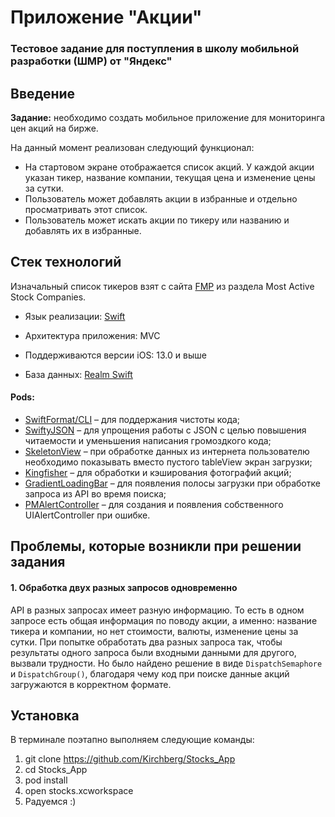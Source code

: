 # Приложение "Акции"
### Тестовое задание для поступления в школу мобильной разработки (ШМР) от "Яндекс"

## Введение
**Задание:** необходимо создать мобильное приложение для мониторинга цен акций на бирже.

На данный момент реализован следующий функционал:
* На стартовом экране отображается список акций. У каждой акции указан тикер, название компании, текущая цена и изменение цены за сутки.
* Пользователь может добавлять акции в избранные и отдельно просматривать этот список.
* Пользователь может искать акции по тикеру или названию и добавлять их в избранные.

## Стек технологий
Изначальный список тикеров взят с сайта [FMP](https://financialmodelingprep.com/) из раздела Most Active Stock Companies.

* Язык реализации: [Swift](https://swift.org/)

* Архитектура приложения: MVC

* Поддерживаются версии iOS: 13.0 и выше

* База данных: [Realm Swift](https://github.com/realm/realm-cocoa)

#### Pods:

* [SwiftFormat/CLI](https://github.com/nicklockwood/SwiftFormat) – для поддержания чистоты кода;
* [SwiftyJSON](https://github.com/SwiftyJSON/SwiftyJSON) – для упрощения работы с JSON с целью повышения читаемости и уменьшения написания громоздкого кода;
* [SkeletonView](https://github.com/Juanpe/SkeletonView) – при обработке данных из интернета пользователю необходимо показывать вместо пустого tableView экран загрузки;
* [Kingfisher](https://github.com/onevcat/Kingfisher) – для обработки и кэширования фотографий акций;
* [GradientLoadingBar](https://github.com/fxm90/GradientLoadingBar) – для появления полосы загрузки при обработке запроса из API во время поиска;
* [PMAlertController](https://github.com/pmusolino/PMAlertController) – для создания и появления собственного UIAlertController при ошибке.

## Проблемы, которые возникли при решении задания

  #### 1. Обработка двух разных запросов одновременно

  API в разных запросах имеет разную информацию. То есть в одном запросе есть общая информация по поводу акции, а именно: название тикера и компании, но нет стоимости, валюты, изменение цены за сутки. При попытке обработать два разных запроса так, чтобы результаты одного запроса были входными данными для другого, вызвали трудности. Но было найдено решение в виде `DispatchSemaphore` и `DispatchGroup()`, благодаря чему код при поиске данные акций загружаются в корректном формате.

## Установка
В терминале поэтапно выполняем следующие команды:
  1. git clone https://github.com/Kirchberg/Stocks_App
  2. cd Stocks_App
  3. pod install
  4. open stocks.xcworkspace
  5. Радуемся :)

